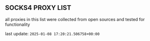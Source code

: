 ## SOCKS4 PROXY LIST

all proxies in this list were collected from open sources and tested for functionality

last update: `2025-01-08 17:20:21.506758+00:00`